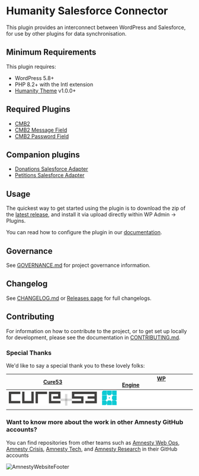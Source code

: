# Humanity Salesforce Connector
This plugin provides an interconnect between WordPress and Salesforce, for use by other plugins for data synchronisation.  

## Minimum Requirements
This plugin requires:  
- WordPress 5.8+  
- PHP 8.2+ with the Intl extension  
- [Humanity Theme](https://github.com/amnestywebsite/humanity-theme) v1.0.0+  

## Required Plugins
- [CMB2](https://github.com/CMB2/CMB2)
- [CMB2 Message Field](https://github.com/amnestywebsite/humanity-cmb2-message-field)
- [CMB2 Password Field](https://github.com/amnestywebsite/humanity-cmb2-password-field)  

## Companion plugins
- [Donations Salesforce Adapter](https://github.com/amnestywebsite/humanity-donations-salesforce-adapter)
- [Petitions Salesforce Adapter](https://github.com/amnestywebsite/humanity-petitions-salesforce-adapter)

## Usage
The quickest way to get started using the plugin is to download the zip of the [latest release](https://github.com/amnestywebsite/humanity-salesforce-connector/releases/latest), and install it via upload directly within WP Admin -> Plugins.  

You can read how to configure the plugin in our [documentation](./docs/configuration.md).  

## Governance
See [GOVERNANCE.md](GOVERNANCE.md) for project governance information.  

## Changelog  
See [CHANGELOG.md](CHANGELOG.md) or [Releases page](https://github.com/amnestywebsite/humanity-salesforce-connector/releases) for full changelogs.

## Contributing
For information on how to contribute to the project, or to get set up locally for development, please see the documentation in [CONTRIBUTING.md](CONTRIBUTING.md).  

### Special Thanks
We'd like to say a special thank you to these lovely folks:

| &nbsp;&nbsp;&nbsp;&nbsp;&nbsp;&nbsp;&nbsp;&nbsp;&nbsp;&nbsp;&nbsp;&nbsp;&nbsp;&nbsp;[Cure53](https://cure53.de)&nbsp;&nbsp;&nbsp;&nbsp;&nbsp;&nbsp;&nbsp;&nbsp;&nbsp;&nbsp;&nbsp;&nbsp;&nbsp;&nbsp; | &nbsp;&nbsp;&nbsp;&nbsp;&nbsp;&nbsp;&nbsp;&nbsp;&nbsp;&nbsp;&nbsp;&nbsp;&nbsp;&nbsp;&nbsp;&nbsp;&nbsp;&nbsp;&nbsp;&nbsp;&nbsp;&nbsp;[WP Engine](https://wpengine.com)&nbsp;&nbsp;&nbsp;&nbsp;&nbsp;&nbsp;&nbsp;&nbsp;&nbsp;&nbsp;&nbsp;&nbsp;&nbsp;&nbsp;&nbsp;&nbsp;&nbsp;&nbsp;&nbsp;&nbsp;&nbsp;&nbsp; |
| --- | --- |
| ![Cure53](./docs/static/cure_53_logo.svg) | ![WP Engine](./docs/static/wpengine_logo.svg) |


### Want to know more about the work in other Amnesty GitHub accounts?

You can find repositories from other teams such as [Amnesty Web Ops](https://github.com/amnestywebsite), [Amnesty Crisis](https://github.com/amnesty-crisis-evidence-lab), [Amnesty Tech](https://github.com/AmnestyTech), and [Amnesty Research](https://github.com/amnestyresearch/) in their GitHub accounts

![AmnestyWebsiteFooter](https://wordpresstheme.amnesty.org/wp-content/uploads/2024/02/footer.gif)
